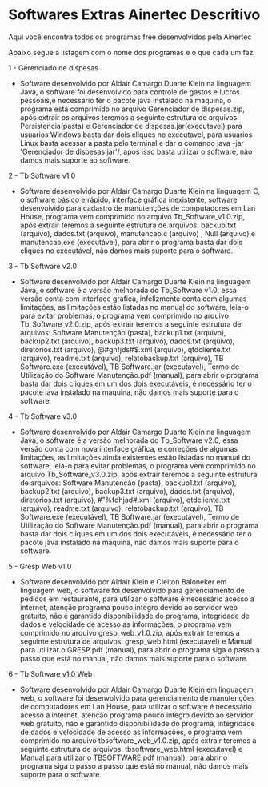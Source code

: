 # Softwares Extras Ainertec Descritivo

Aqui você encontra todos os programas free desenvolvidos pela Ainertec

Abaixo segue a listagem com o nome dos programas e o que cada um faz:

1 - Gerenciado de dispesas
  * Software desenvolvido por Aldair Camargo Duarte Klein na linguagem Java, o software foi desenvolvido para controle de   gastos e lucros pessoais,é necessario ter o pacote java instalado na maquina,
  o programa está comprimido no arquivo Gerenciador de dispesas.zip, após extrair os arquivos teremos a seguinte 
  estrutura de arquivos: Persistencia(pasta) e Gerenciador de dispesas.jar(executavel),para usuarios Windows basta dar 
  dois cliques no executavel, para usuarios Linux basta acessar a pasta pelo terminal e dar o comando java -jar 'Gerenciador de dispesas.jar'/,
  após isso basta utilizar o software, não damos mais suporte ao software.

2 - Tb Software v1.0
* Software desenvolvido por Aldair Camargo Duarte Klein na linguagem C, o software básico e rápido, interface gráfica inexistente, software desenvolvido para cadastro de manutenções de computadores em Lan House, programa vem comprimido no arquivo Tb_Software_v1.0.zip, após extrair teremos a seguinte estrutura de arquivos: backup.txt (arquivo), dados.txt (arquivo), manutencao.c (arquivo) , Null (arquivo) e manutencao.exe (executável), para abrir o programa basta dar dois cliques no executável, não damos mais suporte para o software.

3 - Tb Software v2.0
* Software desenvolvido por Aldair Camargo Duarte Klein na linguagem Java, o software é a versão melhorada do Tb_Software v1.0, essa versão conta com interface gráfica, infelizmente conta com algumas limitações, as limitações estão listadas no manual do software, leia-o para evitar problemas, o programa vem comprimido no arquivo Tb_Software_v2.0.zip, após extrair teremos a seguinte estrutura de arquivos: Software Manutenção (pasta), backup1.txt (arquivo), backup2.txt (arquivo), backup3.txt (arquivo), dados.txt (arquivo), diretorios.txt (arquivo), @#ghfjds#$.xml (arquivo), qtdcliente.txt (arquivo), readme.txt (arquivo), relatobackup.txt (arquivo), TB Software.exe (executável), TB Software.jar (executável), Termo de Utilização do Software Manutenção.pdf (manual), para abrir o programa basta dar dois cliques em um dos dois executáveis, é necessário ter o pacote java instalado na maquina, não damos mais suporte para o software.

4 - Tb Software v3.0
* Software desenvolvido por Aldair Camargo Duarte Klein na linguagem Java, o software é a versão melhorada do Tb_Software v2.0, essa versão conta com nova interface gráfica, e correções de algumas limitações, as limitações ainda existentes estão listadas no manual do software, leia-o para evitar problemas, o programa vem comprimido no arquivo Tb_Software_v3.0.zip, após extrair teremos a seguinte estrutura de arquivos: Software Manutenção (pasta), backup1.txt (arquivo), backup2.txt (arquivo), backup3.txt (arquivo), dados.txt (arquivo), diretorios.txt (arquivo), \#”%fdhjad\#$%\#%$.xml (arquivo), qtdcliente.txt (arquivo), readme.txt (arquivo), relatobackup.txt (arquivo), TB Software.exe (executável), TB Software.jar (executável), Termo de Utilização do Software Manutenção.pdf (manual), para abrir o programa basta dar dois cliques em um dos dois executáveis, é necessário ter o pacote java instalado na maquina, não damos mais suporte para o software.

5 - Gresp Web v1.0
*  Software desenvolvido por Aldair Klein e Cleiton Baloneker em linguagem web, o software foi desenvolvido para gerenciamento de pedidos em restaurante, para utilizar o software é necessário acesso a internet, atenção programa pouco integro devido ao servidor web gratuito, não é garantido disponibilidade do programa, integridade de dados e velocidade de acesso as informações, o programa vem comprimido no arquivo gresp_web_v1.0.zip, após extrair teremos a seguinte estrutura de arquivos: gresp_web.html (executavel) e Manual para utilizar o GRESP.pdf (manual), para abrir o programa siga o passo a passo que está no manual, não damos mais suporte para o software.

6 - Tb Software v1.0 Web
* Software desenvolvido por Aldair Camargo Duarte Klein em linguagem web, o software foi desenvolvido para gerenciamento de manutenções de computadores em Lan House, para utilizar o software é necessário acesso a internet, atenção programa pouco integro devido ao servidor web gratuito, não é garantido disponibilidade do programa, integridade de dados e velocidade de acesso as informações, o programa vem comprimido no arquivo tbsoftware_web_v1.0.zip, após extrair teremos a seguinte estrutura de arquivos: tbsoftware_web.html (executavel) e Manual para utilizar o TBSOFTWARE.pdf (manual), para abrir o programa siga o passo a passo que está no manual, não damos mais suporte para o software.
